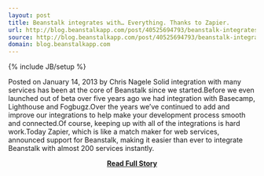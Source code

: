 ```yaml
---
layout: post
title: Beanstalk integrates with… Everything. Thanks to Zapier.
url: http://blog.beanstalkapp.com/post/40525694793/beanstalk-integrates-with-everything-thanks-to
source: http://blog.beanstalkapp.com/post/40525694793/beanstalk-integrates-with-everything-thanks-to
domain: blog.beanstalkapp.com
---
```

{% include JB/setup %}<p>Posted 						on January 14, 2013 						by  Chris Nagele 						 						 							 						 					Solid integration with many services has been at the core of Beanstalk since we started.Before we even launched out of beta over five years ago we had integration with Basecamp, Lighthouse and Fogbugz.Over the years we’ve continued to add and improve our integrations to help make your development process smooth and connected.Of course, keeping up with all of the integrations is hard work.Today Zapier, which is like a match maker for web services, announced support for Beanstalk, making it easier than ever to integrate Beanstalk with almost 200 services instantly.</p>
<center><p><a href="http://blog.beanstalkapp.com/post/40525694793/beanstalk-integrates-with-everything-thanks-to" style='padding:25px; font-sze:18px; font-weight: bold;'>Read Full Story</a></p></center>
